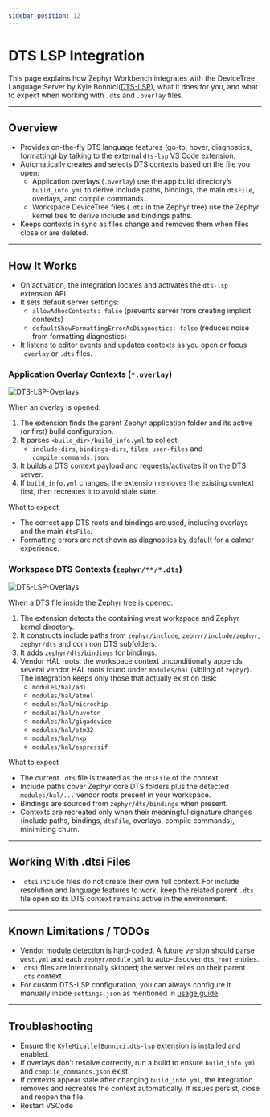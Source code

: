 ```yaml
---
sidebar_position: 12
---
```

# DTS LSP Integration

This page explains how Zephyr Workbench integrates with the DeviceTree Language Server by Kyle Bonnici([DTS-LSP](https://github.com/kylebonnici/dts-lsp)), what it does for you, and what to expect when working with `.dts` and `.overlay` files.

---

## Overview

- Provides on-the-fly DTS language features (go-to, hover, diagnostics, formatting) by talking to the external `dts-lsp` VS Code extension.
- Automatically creates and selects DTS contexts based on the file you open:
  - Application overlays (`.overlay`) use the app build directory’s `build_info.yml` to derive include paths, bindings, the main `dtsFile`, overlays, and compile commands.
  - Workspace DeviceTree files (`.dts` in the Zephyr tree) use the Zephyr kernel tree to derive include and bindings paths.
- Keeps contexts in sync as files change and removes them when files close or are deleted.

---

## How It Works

- On activation, the integration locates and activates the `dts-lsp` extension API.
- It sets default server settings:
  - `allowAdhocContexts: false` (prevents server from creating implicit contexts)
  - `defaultShowFormattingErrorAsDiagnostics: false` (reduces noise from formatting diagnostics)
- It listens to editor events and updates contexts as you open or focus `.overlay` or `.dts` files.

### Application Overlay Contexts (`*.overlay`)

![DTS-LSP-Overlays](/img/zw/dts-lsp/dts-lsp-overlay.gif)

When an overlay is opened:

1. The extension finds the parent Zephyr application folder and its active (or first) build configuration.
2. It parses `<build_dir>/build_info.yml` to collect:
   - `include-dirs`, `bindings-dirs`, `files`, `user-files` and `compile_commands.json`.
3. It builds a DTS context payload and requests/activates it on the DTS server.
4. If `build_info.yml` changes, the extension removes the existing context first, then recreates it to avoid stale state.

What to expect
- The correct app DTS roots and bindings are used, including overlays and the main `dtsFile`.
- Formatting errors are not shown as diagnostics by default for a calmer experience.

### Workspace DTS Contexts (`zephyr/**/*.dts`)

![DTS-LSP-Overlays](/img/zw/dts-lsp/dts-lsp-workspace.gif)

When a DTS file inside the Zephyr tree is opened:

1. The extension detects the containing west workspace and Zephyr kernel directory.
2. It constructs include paths from `zephyr/include`, `zephyr/include/zephyr`, `zephyr/dts` and common DTS subfolders.
3. It adds `zephyr/dts/bindings` for bindings.
4. Vendor HAL roots: the workspace context unconditionally appends several vendor HAL roots found under `modules/hal` (sibling of `zephyr`). The integration keeps only those that actually exist on disk:
   - `modules/hal/adi`
   - `modules/hal/atmel`
   - `modules/hal/microchip`
   - `modules/hal/nuvoton`
   - `modules/hal/gigadevice`
   - `modules/hal/stm32`
   - `modules/hal/nxp`
   - `modules/hal/espressif`

What to expect
- The current `.dts` file is treated as the `dtsFile` of the context.
- Include paths cover Zephyr core DTS folders plus the detected `modules/hal/...` vendor roots present in your workspace.
- Bindings are sourced from `zephyr/dts/bindings` when present.
- Contexts are recreated only when their meaningful signature changes (include paths, bindings, `dtsFile`, overlays, compile commands), minimizing churn.

---

## Working With .dtsi Files

- `.dtsi` include files do not create their own full context. For include resolution and language features to work, keep the related parent `.dts` file open so its DTS context remains active in the environment.

---
## Known Limitations / TODOs

- Vendor module detection is hard-coded. A future version should parse `west.yml` and each `zephyr/module.yml` to auto-discover `dts_root` entries.
- `.dtsi` files are intentionally skipped; the server relies on their parent `.dts` context.
- For custom DTS-LSP configuration, you can always configure it manually inside `settings.json` as mentioned in [usage guide](https://github.com/kylebonnici/dts-lsp?tab=readme-ov-file#usage).
---

## Troubleshooting

- Ensure the `KyleMicallefBonnici.dts-lsp` [extension](https://marketplace.visualstudio.com/items?itemName=KyleMicallefBonnici.dts-lsp) is installed and enabled.
- If overlays don’t resolve correctly, run a build to ensure `build_info.yml` and `compile_commands.json` exist.
- If contexts appear stale after changing `build_info.yml`, the integration removes and recreates the context automatically. If issues persist, close and reopen the file.
- Restart VSCode